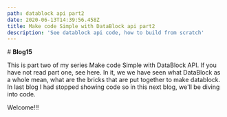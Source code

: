 ```yaml
---
path: datablock api part2
date: 2020-06-13T14:39:56.458Z
title: Make code Simple with DataBlock api part2
description: 'See datablock api code, how to build from scratch'
---
```

\# **Blog15**

This is part two of my series Make code Simple with DataBlock API. If you have not read part one, see here. In it, we we have seen what DataBlock as a whole mean, what are the bricks that are put together to make datablock. In last blog I had stopped showing code so in this next blog, we'll be diving into code.

Welcome!!!
